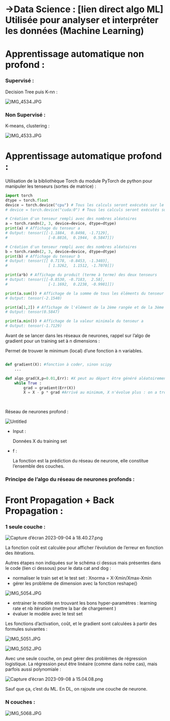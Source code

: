 # →Data Science : [lien direct algo ML] Utilisée pour analyser et interpréter les données (Machine Learning)

# Apprentissage automatique non profond :

### Supervisé :

Decision Tree puis K-nn : 

![IMG_4534.JPG](ML/IMG_4534.jpg)

### Non Supervisé :

K-means, clustering : 

![IMG_4533.JPG](ML/IMG_4533.jpg)

# Apprentissage automatique profond :

Utilisation de la bibliothèque Torch du module PyTorch de python pour manipuler les tenseurs (sortes de matrice) : 

```python
import torch
dtype = torch.float
device = torch.device("cpu") # Tous les calculs seront exécutés sur le processeur
# device = torch.device("cuda:0") # Tous les calculs seront exécutés sur la carte graphique

# Création d'un tenseur rempli avec des nombres aléatoires
a = torch.randn(2, 3, device=device, dtype=dtype)
print(a) # Affichage du tenseur a
# Output: tensor([[-1.1884,  0.8498, -1.7129],
#                  [-0.8816,  0.1944,  0.5847]])

# Création d'un tenseur rempli avec des nombres aléatoires
b = torch.randn(2, 3, device=device, dtype=dtype)
print(b) # Affichage du tenseur b
# Output: tensor([[ 0.7178, -0.8453, -1.3403],
#                  [ 1.3262,  1.1512, -1.7070]])

print(a*b) # Affichage du produit (terme à terme) des deux tenseurs
# Output: tensor([[-0.8530, -0.7183,  2.58],
#                  [-1.1692,  0.2238, -0.9981]])

print(a.sum()) # Affichage de la somme de tous les éléments du tenseur a
# Output: tensor(-2.1540)

print(a[1,2]) # Affichage de l'élément de la 2ème rangée et de la 3ème colonne de a
# Output: tensor(0.5847)

print(a.min()) # Affichage de la valeur minimale du tenseur a
# Output: tensor(-1.7129)
```

Avant de se lancer dans les réseaux de neurones, rappel sur l’algo de gradient pour un training set à n dimensions : 

Permet de trouver le minimum (local) d’une fonction à n variables. 

```python

def gradient(X): #fonction à coder, sinon scipy 
	...

def algo_grad(X,p=0.01,Err): #X peut au départ être généré aléatoirement, pas de O.O1 et Err notre fonction à minimiser
	while True : 
		grad = gradient(Err(X))
		X = X - p * grad #Arrivé au minimum, X n'évolue plus : on a trouvé Xmin
		
	
```

Réseau de neurones profond : 

![Untitled](ML1/Untitled.png)

- Input :
    
    Données X du training set
    
- f :
    
    La fonction est la prédiction du réseau de neurone, elle constitue l’ensemble des couches. 
    

### Principe de l’algo du réseau de neurones profonds :

# Front Propagation + Back Propagation :

### 1 seule couche :

![Capture d’écran 2023-09-04 à 18.40.27.png](ML1/Capture_decran_2023-09-04_a_18.40.27.png)

La fonction coût est calculée pour afficher l’évolution de l’erreur en fonction des itérations. 

Autres étapes non indiquées sur le schéma ci dessus mais présentes dans le code (lien ci dessous) pour le data cat and dog  : 

- normaliser le train set et le test set : Xnorma = X-Xmin/Xmax-Xmin
- gérer les problème de dimension avec la fonction reshape()

![IMG_5054.JPG](ML1/IMG_5054.jpg)

- entrainer le modèle en trouvant les bons hyper-paramètres : learning rate et nb itération (mettre la bar de chargement )
- évaluer le modèle avec le test set

[](https://jupyterhub.ijclab.in2p3.fr/jupyter/user/simon.khan@universite-paris-saclay.fr/notebooks/autre/dl_1neuron.ipynb)

Les fonctions d’activation, coût, et le gradient sont calculées à partir des formules suivantes : 

![IMG_5051.JPG](ML1/IMG_5051.jpg)

![IMG_5052.JPG](ML1/IMG_5052.jpg)

Avec une seule couche, on peut gérer des problèmes de régression logistique. La régression peut être linéaire (comme dans notre cas), mais parfois aussi polynomiale :

![Capture d’écran 2023-09-08 à 15.04.08.png](ML1/Capture_decran_2023-09-08_a_15.04.08.png)

Sauf que ça, c’est du ML. En DL, on rajoute une couche de neurone. 

### N couches :

![IMG_5068.JPG](ML1/IMG_5068.jpg)

[](https://jupyterhub.ijclab.in2p3.fr/jupyter/user/simon.khan@universite-paris-saclay.fr/notebooks/autre/dl_Nlayers_nneurons.ipynb)